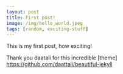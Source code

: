 ```yaml
---
layout: post
title: First post!
image: /img/hello_world.jpeg
tags: [random, exciting-stuff]
---
```


This is my first post, how exciting!

Thank you daatali for this incredible [theme] https://github.com/daattali/beautiful-jekyll
